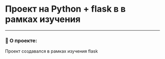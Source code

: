# Проект на Python + flask в в рамках изучения 

---

### 💖 О проекте:

Проект создавался в рамках изучения flask


